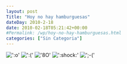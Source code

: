 ```yaml
---
layout: post
Title: "Hoy no hay hamburguesas"
dateDay: 2010-2-18
date: 2010-02-18T05:21:42+00:00
#Permalink: /wp/hoy-no-hay-hamburguesas.html
categories: ["Sin Categoria"]
---
```


<p> <img src=&#39;http://blog.mautematico.com/wp-content/plugins/smilies-themer/adiumicons/surprised.png&#39; alt=&#39;:o&#39; class=&#39;wp-smiley&#39; />  <img src=&#39;http://blog.mautematico.com/wp-content/plugins/smilies-themer/adiumicons/sad.png&#39; alt=&#39;:(&#39; class=&#39;wp-smiley&#39; />  <img src=&#39;http://blog.mautematico.com/wp-content/plugins/smilies-themer/adiumicons/emoticon_waii.png&#39; alt=&#39;8O&#39; class=&#39;wp-smiley&#39; />  <img src=&#39;http://blog.mautematico.com/wp-content/plugins/smilies-themer/adiumicons/emoticon_surprised.png&#39; alt=&#39;:shock:&#39; class=&#39;wp-smiley&#39; /> <img src=&#39;http://blog.mautematico.com/wp-content/plugins/smilies-themer/adiumicons/crying.png&#39; alt=&#39;;-(&#39; class=&#39;wp-smiley&#39; /> </p>
